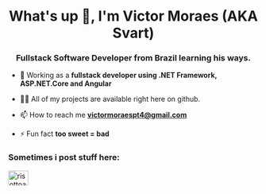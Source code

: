 <h1 align="center">What's up 👋, I'm Victor Moraes (AKA Svart)</h1>
<h3 align="center">Fullstack Software Developer from Brazil learning his ways.</h3>

- 🔭 Working as a **fullstack developer using .NET Framework, ASP.NET.Core and Angular**


- 👨‍💻 All of my projects are available right here on github.

- 📫 How to reach me **victormoraespt4@gmail.com**

- ⚡ Fun fact **too sweet = bad**

<h3 align="left">Sometimes i post stuff here:</h3>
<p align="left">
<a href="https://instagram.com/risottoandpizza" target="blank"><img align="center" src="https://raw.githubusercontent.com/rahuldkjain/github-profile-readme-generator/master/src/images/icons/Social/instagram.svg" alt="risottoandpizza" height="30" width="40" /></a>
</p>

